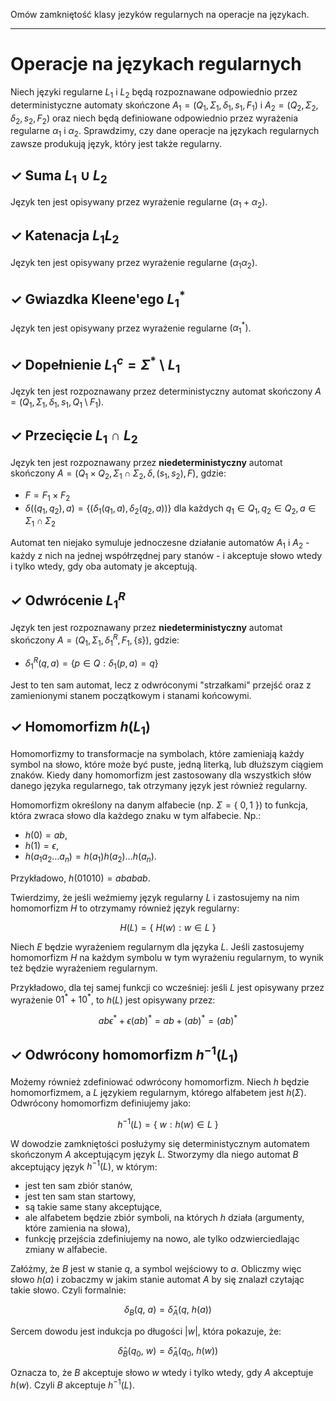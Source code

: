 Omów zamkniętość klasy jezyków regularnych na operacje na językach.

---

# Operacje na językach regularnych
Niech języki regularne $L_1$ i $L_2$ będą rozpoznawane odpowiednio przez deterministyczne automaty skończone $A_1 = (Q_1, \Sigma_1, \delta_1, s_1, F_1)$ i $A_2 = (Q_2, \Sigma_2, \delta_2, s_2, F_2)$ oraz niech będą definiowane odpowiednio przez wyrażenia regularne $\alpha_1$ i $\alpha_2$. Sprawdzimy, czy dane operacje na językach regularnych zawsze produkują język, który jest także regularny.

## $\checkmark$ Suma $L_1 \cup L_2$
Język ten jest opisywany przez wyrażenie regularne $(\alpha_1 + \alpha_2)$.

## $\checkmark$ Katenacja $L_1L_2$
Język ten jest opisywany przez wyrażenie regularne $(\alpha_1\alpha_2)$.

## $\checkmark$ Gwiazdka Kleene'ego $L_1^{\ast}$
Język ten jest opisywany przez wyrażenie regularne $(\alpha_1^{\ast})$.

## $\checkmark$ Dopełnienie $L_1^c = \Sigma^* \setminus L_1$
Język ten jest rozpoznawany przez deterministyczny automat skończony $A = (Q_1, \Sigma_1, \delta_1, s_1, Q_1 \setminus F_1)$.

## $\checkmark$ Przecięcie $L_1 \cap L_2$
Język ten jest rozpoznawany przez **niedeterministyczny** automat skończony $A = (Q_1 \times Q_2, \Sigma_1 \cap \Sigma_2, \delta, (s_1, s_2), F)$, gdzie:

* $F = F_1 \times F_2$
* $\delta( (q_1, q_2), a) = \{(\delta_1(q_1, a), \delta_2(q_2, a))\}$ dla każdych $q_1 \in Q_1, q_2 \in Q_2, a \in \Sigma_1 \cap \Sigma_2$

Automat ten niejako symuluje jednoczesne działanie automatów $A_1$ i $A_2$ - każdy z nich na jednej współrzędnej pary stanów - i akceptuje  słowo wtedy i tylko wtedy, gdy oba automaty je akceptują.

## $\checkmark$ Odwrócenie $L_1^R$
Język ten jest rozpoznawany przez **niedeterministyczny** automat skończony $A = (Q_1, \Sigma_1, \delta_1^R, F_1, \{s\})$, gdzie:

* $\delta_1^R(q, a) = \{p \in Q: \delta_1(p, a) = q\}$

Jest to ten sam automat, lecz z odwróconymi "strzałkami" przejść oraz z zamienionymi stanem początkowym i stanami końcowymi.

## $\checkmark$ Homomorfizm $h(L_1)$
Homomorfizmy to transformacje na symbolach, które zamieniają każdy symbol na słowo, które może być puste, jedną literką, lub dłuższym ciągiem znaków. Kiedy dany homomorfizm jest zastosowany dla wszystkich słów danego języka regularnego, tak otrzymany język jest również regularny.

Homomorfizm określony na danym alfabecie (np. $\Sigma = \{\ 0, 1\ \}$) to funkcja, która zwraca słowo dla każdego znaku w tym alfabecie. Np.:

* $h(0) = ab$,
* $h(1) = \epsilon$,
* $h(a_1 a_2 \ldots a_n) = h(a_1) h(a_2) \ldots h(a_n)$.

Przykładowo, $h(01010) = ababab$.

Twierdzimy, że jeśli weźmiemy język regularny $L$ i zastosujemy na nim homomorfizm $H$ to otrzymamy również język regularny:

$$H(L) = \{\ H(w) : w \in L\ \}$$

Niech $E$ będzie wyrażeniem regularnym dla języka $L$. Jeśli zastosujemy homomorfizm $H$ na każdym symbolu w tym wyrażeniu regularnym, to wynik też będzie wyrażeniem regularnym.

Przykładowo, dla tej samej funkcji co wcześniej: jeśli $L$ jest opisywany przez wyrażenie $01^{\ast} + 10^{\ast}$, to $h(L)$ jest opisywany przez:

$$ab\epsilon^{\ast} + \epsilon(ab)^{\ast} = ab + (ab)^{\ast} = (ab)^{\ast}$$

## $\checkmark$ Odwrócony homomorfizm $h^{-1}(L_1)$
Możemy również zdefiniować odwrócony homomorfizm. Niech $h$ będzie homomorfizmem, a $L$ językiem regularnym, którego alfabetem jest $h(\Sigma)$. Odwrócony homomorfizm definiujemy jako:

$$h^{-1}(L) = \{\ w : h(w) \in L\ \}$$

W dowodzie zamkniętości posłużymy się deterministycznym automatem skończonym $A$ akceptującym język $L$. Stworzymy dla niego automat $B$ akceptujący język $h^{-1}(L)$, w którym:

* jest ten sam zbiór stanów,
* jest ten sam stan startowy,
* są takie same stany akceptujące,
* ale alfabetem będzie zbiór symboli, na których $h$ działa (argumenty, które zamienia na słowa),
* funkcję przejścia zdefiniujemy na nowo, ale tylko odzwierciedlając zmiany w alfabecie.

Załóżmy, że $B$ jest w stanie $q$, a symbol wejściowy to $a$. Obliczmy więc słowo $h(a)$ i zobaczmy w jakim stanie automat $A$ by się znalazł czytając takie słowo. Czyli formalnie:

$$\delta_B(q,\ a) = \hat \delta_A(q,\ h(a))$$

Sercem dowodu jest indukcja po długości $|w|$, która pokazuje, że:

$$\hat \delta_B(q_0,\ w) = \hat \delta_A(q_0,\ h(w))$$

Oznacza to, że $B$ akceptuje słowo $w$ wtedy i tylko wtedy, gdy $A$ akceptuje $h(w)$. Czyli $B$ akceptuje $h^{-1}(L)$.
